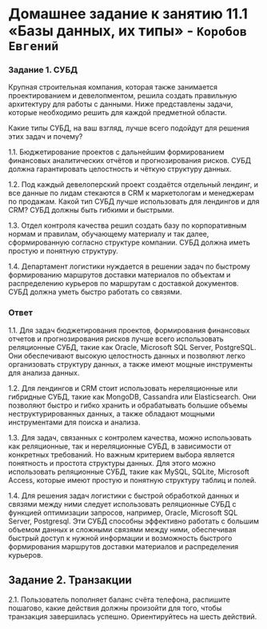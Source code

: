  # Домашнее задание к занятию 11.1 «Базы данных, их типы» - `Коробов Евгений`

### Задание 1. СУБД
Крупная строительная компания, которая также занимается проектированием и девелопментом, решила создать правильную архитектуру для работы с данными. Ниже представлены задачи, которые необходимо решить для каждой предметной области.

Какие типы СУБД, на ваш взгляд, лучше всего подойдут для решения этих задач и почему?

1.1. Бюджетирование проектов с дальнейшим формированием финансовых аналитических отчётов и прогнозирования рисков. СУБД должна гарантировать целостность и чёткую структуру данных.

1.2. Под каждый девелоперский проект создаётся отдельный лендинг, и все данные по лидам стекаются в CRM к маркетологам и менеджерам по продажам. Какой тип СУБД лучше использовать для лендингов и для CRM? СУБД должны быть гибкими и быстрыми.

1.3. Отдел контроля качества решил создать базу по корпоративным нормам и правилам, обучающему материалу и так далее, сформированную согласно структуре компании. СУБД должна иметь простую и понятную структуру.

1.4. Департамент логистики нуждается в решении задач по быстрому формированию маршрутов доставки материалов по объектам и распределению курьеров по маршрутам с доставкой документов. СУБД должна уметь быстро работать со связями.

### Ответ

1.1. Для задач бюджетирования проектов, формирования финансовых отчетов и прогнозирования рисков лучше всего использовать реляционные СУБД, такие как Oracle, Microsoft SQL Server, PostgreSQL. Они обеспечивают высокую целостность данных и позволяют легко организовать структуру данных, а также имеют мощные инструменты для анализа данных.

1.2. Для лендингов и CRM стоит использовать нереляционные или гибридные СУБД, такие как MongoDB, Cassandra или Elasticsearch. Они позволяют быстро и гибко хранить и обрабатывать большие объемы неструктурированных данных, а также обладают мощными инструментами для поиска и анализа.

1.3. Для задач, связанных с контролем качества, можно использовать как реляционные, так и нереляционные СУБД, в зависимости от конкретных требований. Но важным критерием выбора является понятность и простота структуры данных. Для этого можно использовать реляционные СУБД, такие как MySQL, SQLite, Microsoft Access, которые имеют простую и понятную структуру таблиц и полей.

1.4. Для решения задач логистики с быстрой обработкой данных и связями между ними следует использовать реляционные СУБД с функцией оптимизации запросов, например, Oracle, Microsoft SQL Server, Postgresql. Эти СУБД способны эффективно работать с большим объемом данных и сложными связями между ними, обеспечивая быстрый доступ к нужной информации и возможность быстрого формирования маршрутов доставки материалов и распределения курьеров.    
  
 
## Задание 2. Транзакции
2.1. Пользователь пополняет баланс счёта телефона, распишите пошагово, какие действия должны произойти для того, чтобы транзакция завершилась успешно. Ориентируйтесь на шесть действий.
